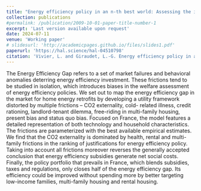 ```yaml
---
title: "Energy efficiency policy in an n-th best world: Assessing the implementation gap"
collection: publications
#permalink: /publication/2009-10-01-paper-title-number-1
excerpt: 'Last version available upon request'
date: 2024-07-11
venue: 'Working paper'
# slidesurl: 'http://academicpages.github.io/files/slides1.pdf'
paperurl: 'https://hal.science/hal-04510798'
citation: 'Vivier, L. and Giraudet, L.-G. Energy efficiency policy in an n-th best world: Assessing the implementation gap. Working paper, 2024.'
---
```


The Energy Efficiency Gap refers to a set of market failures and behavioral anomalies deterring energy efficiency investment. These frictions tend to be studied in isolation, which introduces biases in the welfare assessment of energy efficiency policies. We set out to map the energy efficiency gap in the market for home energy retrofits by developing a utility framework distorted by multiple frictions – CO2 externality, cold- related illness, credit rationing, landlord-tenant dilemma, free-riding in multi-family housing, present bias and status quo bias. Focused on France, the model features a detailed representation of both technology and household characteristics. The frictions are parameterized with the best available empirical estimates. We find that the CO2 externality is dominated by health, rental and multi-family frictions in the ranking of justifications for energy efficiency policy. Taking into account all frictions moreover reverses the generally accepted conclusion that energy efficiency subsidies generate net social costs. Finally, the policy portfolio that prevails in France, which blends subsidies, taxes and regulations, only closes half of the energy efficiency gap. Its efficiency could be improved without spending more by better targeting low-income families, multi-family housing and rental housing.